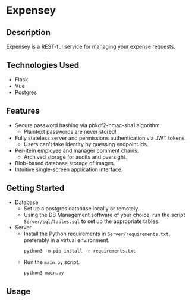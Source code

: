 # Expensey

## Description

Expensey is a REST-ful service for managing your expense requests.

## Technologies Used

- Flask
- Vue
- Postgres

## Features

- Secure password hashing via pbkdf2-hmac-sha1 algorithm.
  - Plaintext passwords are never stored!
- Fully stateless server and permissions authentication via JWT tokens.
  - Users can't fake identity by guessing endpoint ids.
- Per-item employee and manager comment chains.
  - Archived storage for audits and oversight.
- Blob-based database storage of images.
- Intuitive single-screen application interface.

## Getting Started

- Database
  - Set up a postgres database locally or remotely.
  - Using the DB Management software of your choice, run the script `Server/sql/tables.sql` to set up the appropriate tables.
- Server
  - Install the Python requirements in `Server/requirements.txt`, preferably in a virtual environment.
    ```
    python3 -m pip install -r requirements.txt
    ```
  - Run the `main.py` script.
    ```
    python3 main.py
    ```

## Usage
